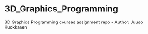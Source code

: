 # 3D_Graphics_Programming
3D Graphics Programming courses assignment repo - Author: Juuso Kuokkanen
